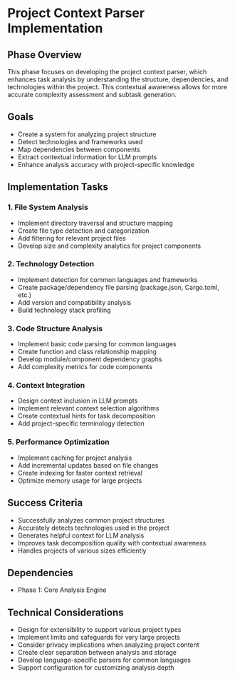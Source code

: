 # Project Context Parser Implementation

## Phase Overview
This phase focuses on developing the project context parser, which enhances task analysis by understanding the structure, dependencies, and technologies within the project. This contextual awareness allows for more accurate complexity assessment and subtask generation.

## Goals
- Create a system for analyzing project structure
- Detect technologies and frameworks used
- Map dependencies between components
- Extract contextual information for LLM prompts
- Enhance analysis accuracy with project-specific knowledge

## Implementation Tasks

### 1. File System Analysis
- Implement directory traversal and structure mapping
- Create file type detection and categorization
- Add filtering for relevant project files
- Develop size and complexity analytics for project components

### 2. Technology Detection
- Implement detection for common languages and frameworks
- Create package/dependency file parsing (package.json, Cargo.toml, etc.)
- Add version and compatibility analysis
- Build technology stack profiling

### 3. Code Structure Analysis
- Implement basic code parsing for common languages
- Create function and class relationship mapping
- Develop module/component dependency graphs
- Add complexity metrics for code components

### 4. Context Integration
- Design context inclusion in LLM prompts
- Implement relevant context selection algorithms
- Create contextual hints for task decomposition
- Add project-specific terminology detection

### 5. Performance Optimization
- Implement caching for project analysis
- Add incremental updates based on file changes
- Create indexing for faster context retrieval
- Optimize memory usage for large projects

## Success Criteria
- Successfully analyzes common project structures
- Accurately detects technologies used in the project
- Generates helpful context for LLM analysis
- Improves task decomposition quality with contextual awareness
- Handles projects of various sizes efficiently

## Dependencies
- Phase 1: Core Analysis Engine

## Technical Considerations
- Design for extensibility to support various project types
- Implement limits and safeguards for very large projects
- Consider privacy implications when analyzing project content
- Create clear separation between analysis and storage
- Develop language-specific parsers for common languages
- Support configuration for customizing analysis depth 